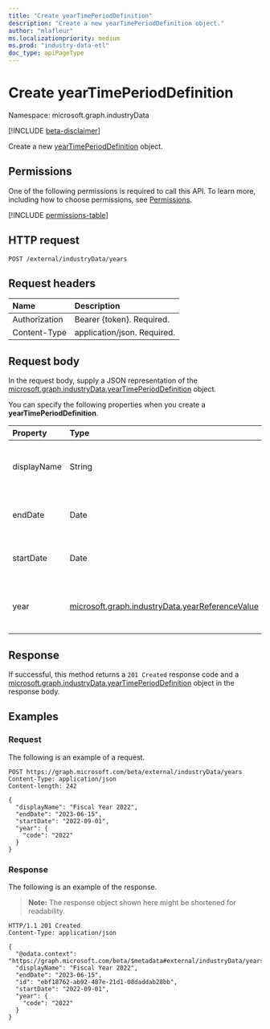 ```yaml
---
title: "Create yearTimePeriodDefinition"
description: "Create a new yearTimePeriodDefinition object."
author: "mlafleur"
ms.localizationpriority: medium
ms.prod: "industry-data-etl"
doc_type: apiPageType
---
```


# Create yearTimePeriodDefinition

Namespace: microsoft.graph.industryData

[!INCLUDE [beta-disclaimer](../../includes/beta-disclaimer.md)]

Create a new [yearTimePeriodDefinition](../resources/industrydata-yeartimeperioddefinition.md) object.

## Permissions

One of the following permissions is required to call this API. To learn more, including how to choose permissions, see [Permissions](/graph/permissions-reference).

<!-- { "blockType": "permissions", "name": "industrydata_yeartimeperioddefinition_post" } -->
[!INCLUDE [permissions-table](../includes/permissions/industrydata-yeartimeperioddefinition-post-permissions.md)]

## HTTP request

<!-- {
  "blockType": "ignored"
}
-->

```http
POST /external/industryData/years
```

## Request headers

| Name          | Description                 |
| :------------ | :-------------------------- |
| Authorization | Bearer {token}. Required.   |
| Content-Type  | application/json. Required. |

## Request body

In the request body, supply a JSON representation of the [microsoft.graph.industryData.yearTimePeriodDefinition](../resources/industrydata-yeartimeperioddefinition.md) object.

You can specify the following properties when you create a **yearTimePeriodDefinition**.

| Property    | Type                                                                                               | Description                                                                                                                    |
| :---------- | :------------------------------------------------------------------------------------------------- | :----------------------------------------------------------------------------------------------------------------------------- |
| displayName | String                                                                                             | The name of the year. Maximum supported length is 100 characters. Required.                                                    |
| endDate     | Date                                                                                               | The last day of the year using ISO 8601 format for date. Required.                                                             |
| startDate   | Date                                                                                               | The first day of the year using ISO 8601 format for date. Required.                                                            |
| year        | [microsoft.graph.industryData.yearReferenceValue](../resources/industrydata-yearreferencevalue.md) | A pointer to a year entry in the [referenceDefinition](../resources/industrydata-referencedefinition.md) collection. Required. |

## Response

If successful, this method returns a `201 Created` response code and a [microsoft.graph.industryData.yearTimePeriodDefinition](../resources/industrydata-yeartimeperioddefinition.md) object in the response body.

## Examples

### Request

The following is an example of a request.

<!-- {
  "blockType": "request",
  "name": "create_yeartimeperioddefinition_from_years"
}
-->

```http
POST https://graph.microsoft.com/beta/external/industryData/years
Content-Type: application/json
Content-length: 242

{
  "displayName": "Fiscal Year 2022",
  "endDate": "2023-06-15",
  "startDate": "2022-09-01",
  "year": {
    "code": "2022"
  }
}
```

### Response

The following is an example of the response.

> **Note:** The response object shown here might be shortened for readability.

<!-- {
  "blockType": "response",
  "truncated": true,
  "@odata.type": "microsoft.graph.industryData.yearTimePeriodDefinition"
}
-->

```http
HTTP/1.1 201 Created
Content-Type: application/json

{
  "@odata.context": "https://graph.microsoft.com/beta/$metadata#external/industryData/years/$entity",
  "displayName": "Fiscal Year 2022",
  "endDate": "2023-06-15",
  "id": "ebf18762-ab92-487e-21d1-08daddab28bb",
  "startDate": "2022-09-01",
  "year": {
    "code": "2022"
  }
}
```
